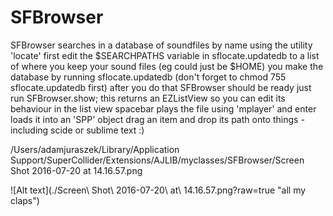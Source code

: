 # SFBrowser
SFBrowser searches in a database of soundfiles by name using the utility 'locate'
first edit the $SEARCHPATHS variable in sflocate.updatedb to a list of where you keep your sound files 
(eg could just be $HOME)
you make the database by running sflocate.updatedb (don't forget to chmod 755 sflocate.updatedb first)
after you do that SFBrowser should be ready
just run SFBrowser.show;
this returns an EZListView so you can edit its behaviour
in the list view spacebar plays the file using 'mplayer' and enter loads it into an 'SPP' object 
drag an item and drop its path onto things - including scide or sublime text :)


/Users/adamjuraszek/Library/Application Support/SuperCollider/Extensions/AJLIB/myclasses/SFBrowser/Screen Shot 2016-07-20 at 14.16.57.png



![Alt text](./Screen\ Shot\ 2016-07-20\ at\ 14.16.57.png?raw=true "all my claps")